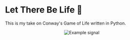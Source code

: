 # Let There Be Life :deciduous_tree:

This is my take on Conway's Game of Life written in Python.

<div align="center">
  <img src="/examples/gif.gif" alt="Example signal" />
</div>
